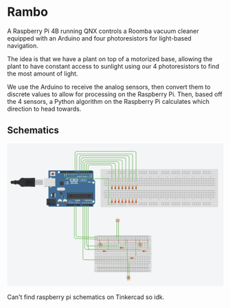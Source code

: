 # Rambo
A Raspberry Pi 4B running QNX controls a Roomba vacuum cleaner equipped with an Arduino and four photoresistors for light-based navigation.

The idea is that we have a plant on top of a motorized base, allowing the plant to have constant access to sunlight using our 4 photoresistors to find the most amount of light. 

We use the Arduino to receive the analog sensors, then convert them to discrete values to allow for processing on the Raspberry Pi. Then, based off the 4 sensors, a Python algorithm on the Raspberry Pi calculates which direction to head towards. 

## Schematics
![Schematic of Arduino Circuit](assets/arduino_schematic.png)

Can't find raspberry pi schematics on Tinkercad so idk.